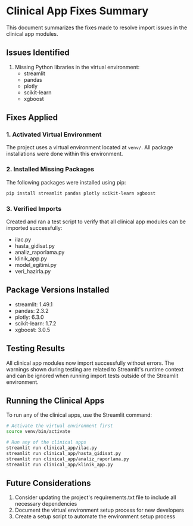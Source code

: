 # Clinical App Fixes Summary

This document summarizes the fixes made to resolve import issues in the clinical app modules.

## Issues Identified

1. Missing Python libraries in the virtual environment:
   - streamlit
   - pandas
   - plotly
   - scikit-learn
   - xgboost

## Fixes Applied

### 1. Activated Virtual Environment
The project uses a virtual environment located at `venv/`. All package installations were done within this environment.

### 2. Installed Missing Packages
The following packages were installed using pip:
```bash
pip install streamlit pandas plotly scikit-learn xgboost
```

### 3. Verified Imports
Created and ran a test script to verify that all clinical app modules can be imported successfully:
- ilac.py
- hasta_gidisat.py
- analiz_raporlama.py
- klinik_app.py
- model_egitimi.py
- veri_hazirla.py

## Package Versions Installed

- streamlit: 1.49.1
- pandas: 2.3.2
- plotly: 6.3.0
- scikit-learn: 1.7.2
- xgboost: 3.0.5

## Testing Results

All clinical app modules now import successfully without errors. The warnings shown during testing are related to Streamlit's runtime context and can be ignored when running import tests outside of the Streamlit environment.

## Running the Clinical Apps

To run any of the clinical apps, use the Streamlit command:

```bash
# Activate the virtual environment first
source venv/bin/activate

# Run any of the clinical apps
streamlit run clinical_app/ilac.py
streamlit run clinical_app/hasta_gidisat.py
streamlit run clinical_app/analiz_raporlama.py
streamlit run clinical_app/klinik_app.py
```

## Future Considerations

1. Consider updating the project's requirements.txt file to include all necessary dependencies
2. Document the virtual environment setup process for new developers
3. Create a setup script to automate the environment setup process